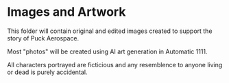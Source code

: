 # Images and Artwork

This folder will contain original and edited images created to support the story of Puck Aerospace.

Most "photos" will be created using AI art generation in Automatic 1111. 

All characters portrayed are ficticious and any resemblence to anyone living or dead is purely accidental.
